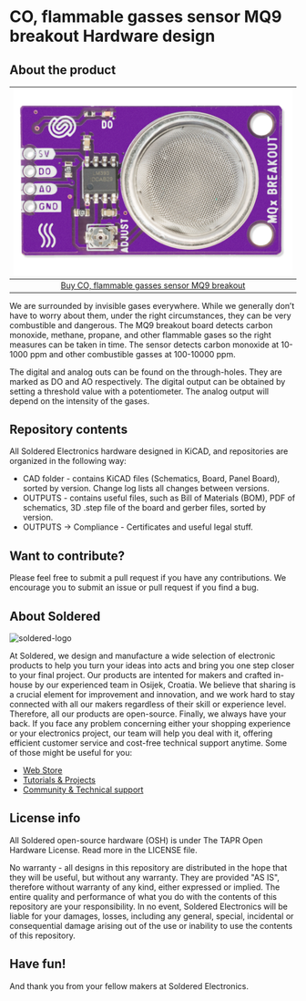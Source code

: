 # CO, flammable gasses sensor MQ9 breakout Hardware design

## About the product

| ![CO, flammable gasses sensor MQ9 breakout](https://github.com/SolderedElectronics/CO--flammable-gasses-sensor-MQ9-breakout-hardware-design/blob/main/OUTPUTS/V1.1.1/333109.jpg?raw=true) |
| :----------------------------------------------------------: |
|      [Buy CO, flammable gasses sensor MQ9 breakout](https://www.solde.red/333109)      |

We are surrounded by invisible gases everywhere. While we generally don’t have to worry about them, under the right circumstances, they can be very combustible and dangerous. The MQ9 breakout board detects carbon monoxide, methane, propane, and other flammable gases so the right measures can be taken in time. The sensor detects carbon monoxide at 10-1000 ppm and other combustible gasses at 100-10000 ppm.




The digital and analog outs can be found on the through-holes. They are marked as DO and AO respectively. The digital output can be obtained by setting a threshold value with a potentiometer. The analog output will depend on the intensity of the gases.

## Repository contents

All Soldered Electronics hardware designed in KiCAD, and repositories are organized in the following way:

- CAD folder - contains KiCAD files (Schematics, Board, Panel Board), sorted by version. Change log lists all changes between versions.
- OUTPUTS - contains useful files, such as Bill of Materials (BOM), PDF of schematics, 3D .step file of the board and gerber files, sorted by version. 
- OUTPUTS -> Compliance - Certificates and useful legal stuff. 

## Want to contribute?

Please feel free to submit a pull request if you have any contributions. We encourage you to submit an issue or pull request if you find a bug. 

## About Soldered

<img src="https://raw.githubusercontent.com/e-radionicacom/Soldered-Generic-Arduino-Library/dev/extras/Soldered-logo-color.png" alt="soldered-logo" width="500"/>

At Soldered, we design and manufacture a wide selection of electronic products to help you turn your ideas into acts and bring you one step closer to your final project. Our products are intented for makers and crafted in-house by our experienced team in Osijek, Croatia. We believe that sharing is a crucial element for improvement and innovation, and we work hard to stay connected with all our makers regardless of their skill or experience level. Therefore, all our products are open-source. Finally, we always have your back. If you face any problem concerning either your shopping experience or your electronics project, our team will help you deal with it, offering efficient customer service and cost-free technical support anytime. Some of those might be useful for you:

- [Web Store](https://www.soldered.com/shop)
- [Tutorials & Projects](https://soldered.com/learn)
- [Community & Technical support](https://soldered.com/community)

## License info

All Soldered open-source hardware (OSH) is under The TAPR Open Hardware License. Read more in the LICENSE file. 

No warranty - all designs in this repository are distributed in the hope that they will be useful, but without any warranty. They are provided "AS IS", therefore without warranty of any kind, either expressed or implied. The entire quality and performance of what you do with the contents of this repository are your responsibility. In no event, Soldered Electronics will be liable for your damages, losses, including any general, special, incidental or consequential damage arising out of the use or inability to use the contents of this repository. 

## Have fun! 
And thank you from your fellow makers at Soldered Electronics.